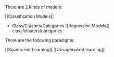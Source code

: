 There are 2 kinds of models:

[[Classification Models]]
- Class/Clusters/Categories
[[Regression Models]]
class/clusters/categories


There are the following paradigms:

[[Supervised Learning]]
[[Unsupervised learning]]
